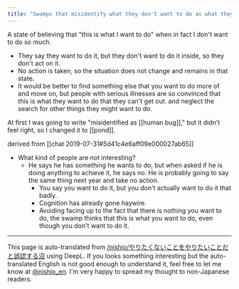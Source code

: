 ```yaml
---
title: "Swamps that misidentify what they don't want to do as what they do want to do."
---
```


A state of believing that "this is what I want to do" when in fact I don't want to do so much.
- They say they want to do it, but they don't want to do it inside, so they don't act on it.
- No action is taken, so the situation does not change and remains in that state.
- It would be better to find something else that you want to do more of and move on, but people with serious illnesses are so convinced that this is what they want to do that they can't get out. and neglect the search for other things they might want to do.

At first I was going to write "misidentified as [[human bug]]," but it didn't feel right, so I changed it to [[pond]].


derived from [[chat 2019-07-31#5d41c4e6aff09e000027ab65]]
- What kind of people are not interesting?
    - He says he has something he wants to do, but when asked if he is doing anything to achieve it, he says no. He is probably going to say the same thing next year and take no action.
        - You say you want to do it, but you don't actually want to do it that badly.
        - Cognition has already gone haywire.
        - Avoiding facing up to the fact that there is nothing you want to do, the swamp thinks that this is what you want to do, even though you don't want to do it.
---
This page is auto-translated from [/nishio/やりたくないことをやりたいことだと誤認する沼](https://scrapbox.io/nishio/やりたくないことをやりたいことだと誤認する沼) using DeepL. If you looks something interesting but the auto-translated English is not good enough to understand it, feel free to let me know at [@nishio_en](https://twitter.com/nishio_en). I'm very happy to spread my thought to non-Japanese readers.